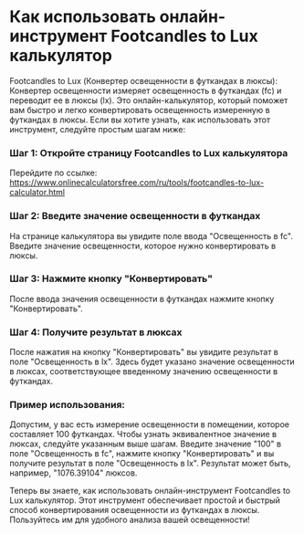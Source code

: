Как использовать онлайн-инструмент Footcandles to Lux калькулятор
=================================================================

Footcandles to Lux (Конвертер освещенности в футкандах в люксы): Конвертер освещенности измеряет освещенность в футкандах (fc) и переводит ее в люксы (lx). Это онлайн-калькулятор, который поможет вам быстро и легко конвертировать освещенность измеренную в футкандах в люксы. Если вы хотите узнать, как использовать этот инструмент, следуйте простым шагам ниже:

### Шаг 1: Откройте страницу Footcandles to Lux калькулятора

Перейдите по ссылке: <https://www.onlinecalculatorsfree.com/ru/tools/footcandles-to-lux-calculator.html>

### Шаг 2: Введите значение освещенности в футкандах

На странице калькулятора вы увидите поле ввода "Освещенность в fc". Введите значение освещенности, которое нужно конвертировать в люксы.

### Шаг 3: Нажмите кнопку "Конвертировать"

После ввода значения освещенности в футкандах нажмите кнопку "Конвертировать".

### Шаг 4: Получите результат в люксах

После нажатия на кнопку "Конвертировать" вы увидите результат в поле "Освещенность в lx". Здесь будет указано значение освещенности в люксах, соответствующее введенному значению освещенности в футкандах.

### Пример использования:

Допустим, у вас есть измерение освещенности в помещении, которое составляет 100 футкандах. Чтобы узнать эквивалентное значение в люксах, следуйте указанным выше шагам. Введите значение "100" в поле "Освещенность в fc", нажмите кнопку "Конвертировать" и вы получите результат в поле "Освещенность в lx". Результат может быть, например, "1076.39104" люксов.

Теперь вы знаете, как использовать онлайн-инструмент Footcandles to Lux калькулятор. Этот инструмент обеспечивает простой и быстрый способ конвертирования освещенности из футкандах в люксы. Пользуйтесь им для удобного анализа вашей освещенности!